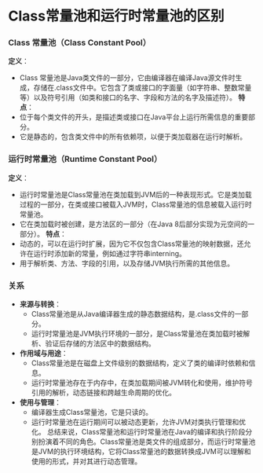 # Class常量池和运行时常量池的区别
### <font style="color:rgba(0, 0, 0, 0.82);">Class 常量池（Class Constant Pool）</font>
**<font style="color:rgba(0, 0, 0, 0.82);">定义</font>**<font style="color:rgba(0, 0, 0, 0.82);">：</font>
+ <font style="color:rgba(0, 0, 0, 0.82);">Class 常量池是Java类文件的一部分，它由编译器在编译Java源文件时生成，存储在.class文件中。它包含了类或接口的字面量（如字符串、整数常量等）以及符号引用（如类和接口的名字、字段和方法的名字及描述符）。</font>
**<font style="color:rgba(0, 0, 0, 0.82);">特点</font>**<font style="color:rgba(0, 0, 0, 0.82);">：</font>
+ <font style="color:rgba(0, 0, 0, 0.82);">位于每个类文件的开头，是描述类或接口在Java平台上运行所需信息的重要部分。</font>
+ <font style="color:rgba(0, 0, 0, 0.82);">它是静态的，包含类文件中的所有依赖项，以便于类加载器在运行时解析。</font>
### <font style="color:rgba(0, 0, 0, 0.82);">运行时常量池（Runtime Constant Pool）</font>
**<font style="color:rgba(0, 0, 0, 0.82);">定义</font>**<font style="color:rgba(0, 0, 0, 0.82);">：</font>
+ <font style="color:rgba(0, 0, 0, 0.82);">运行时常量池是Class常量池在类加载到JVM后的一种表现形式。它是类加载过程的一部分，在类或接口被载入JVM时，Class常量池的信息被载入运行时常量池。</font>
+ <font style="color:rgba(0, 0, 0, 0.82);">它在类加载时被创建，是方法区的一部分（在Java 8后部分实现为元空间的一部分）。</font>
**<font style="color:rgba(0, 0, 0, 0.82);">特点</font>**<font style="color:rgba(0, 0, 0, 0.82);">：</font>
+ <font style="color:rgba(0, 0, 0, 0.82);">动态的，可以在运行时扩展，因为它不仅包含Class常量池的映射数据，还允许在运行时添加新的常量，例如通过字符串interning。</font>
+ <font style="color:rgba(0, 0, 0, 0.82);">用于解析类、方法、字段的引用，以及存储JVM执行所需的其他信息。</font>
### <font style="color:rgba(0, 0, 0, 0.82);">关系</font>
+ **<font style="color:rgba(0, 0, 0, 0.82);">来源与转换</font>**<font style="color:rgba(0, 0, 0, 0.82);">：</font>
    - <font style="color:rgba(0, 0, 0, 0.82);">Class常量池是从Java编译器生成的静态数据结构，是.class文件的一部分。</font>
    - <font style="color:rgba(0, 0, 0, 0.82);">运行时常量池是JVM执行环境的一部分，是Class常量池在类加载时被解析、验证后存储的方法区中的数据结构。</font>
+ **<font style="color:rgba(0, 0, 0, 0.82);">作用域与用途</font>**<font style="color:rgba(0, 0, 0, 0.82);">：</font>
    - <font style="color:rgba(0, 0, 0, 0.82);">Class常量池是在磁盘上文件级别的数据结构，定义了类的编译时依赖和信息。</font>
    - <font style="color:rgba(0, 0, 0, 0.82);">运行时常量池存在于内存中，在类加载期间被JVM转化和使用，维护符号引用的解析，动态链接和跨越生命周期的优化。</font>
+ **<font style="color:rgba(0, 0, 0, 0.82);">使用与管理</font>**<font style="color:rgba(0, 0, 0, 0.82);">：</font>
    - <font style="color:rgba(0, 0, 0, 0.82);">编译器生成Class常量池，它是只读的。</font>
    - <font style="color:rgba(0, 0, 0, 0.82);">运行时常量池在运行期间可以被动态更新，允许JVM对类执行管理和优化。</font>
<font style="color:rgba(0, 0, 0, 0.82);">总结来说，Class常量池和运行时常量池在Java的编译和执行阶段分别扮演着不同的角色。Class常量池是类文件的组成部分，而运行时常量池是JVM的执行环境结构，它将Class常量池的数据转换成JVM可以理解和使用的形式，并对其进行动态管理。</font>
